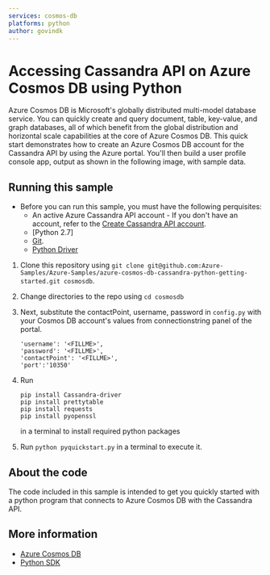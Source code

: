 ```yaml
---
services: cosmos-db
platforms: python
author: govindk
---
```


# Accessing Cassandra API on Azure Cosmos DB using Python
Azure Cosmos DB is Microsoft's globally distributed multi-model database service. You can quickly create and query document, table, key-value, and graph databases, all of which benefit from the global distribution and horizontal scale capabilities at the core of Azure Cosmos DB.
This quick start demonstrates how to create an Azure Cosmos DB account for the Cassandra API by using the Azure portal. You'll then build a user profile console app, output as shown in the following image, with sample data.

## Running this sample
* Before you can run this sample, you must have the following perquisites:
	* An active Azure Cassandra API account - If you don't have an account, refer to the [Create Cassandra API account](https://docs.microsoft.com/en-us/azure/cosmos-db/create-cassandra-python). 
	* [Python 2.7]
	* [Git](http://git-scm.com/).
    * [Python Driver](https://github.com/datastax/python-driver)

1. Clone this repository using `git clone git@github.com:Azure-Samples/Azure-Samples/azure-cosmos-db-cassandra-python-getting-started.git cosmosdb`.

2. Change directories to the repo using `cd cosmosdb`

3. Next, substitute the contactPoint, username, password  in `config.py` with your Cosmos DB account's values from connectionstring panel of the portal.

	```
    'username': '<FILLME>',
    'password': '<FILLME>',
    'contactPoint': '<FILLME>',
    'port':'10350'
	```
4. Run 
   ```
   pip install Cassandra-driver 
   pip install prettytable
   pip install requests
   pip install pyopenssl
   ```
   in a terminal to install required python packages
   
5. Run `python pyquickstart.py` in a terminal to execute it.

## About the code
The code included in this sample is intended to get you quickly started with a python program that connects to Azure Cosmos DB with the Cassandra API.

## More information

- [Azure Cosmos DB](https://docs.microsoft.com/azure/cosmos-db/introduction)
- [Python SDK](https://github.com/datastax/python-driver)

